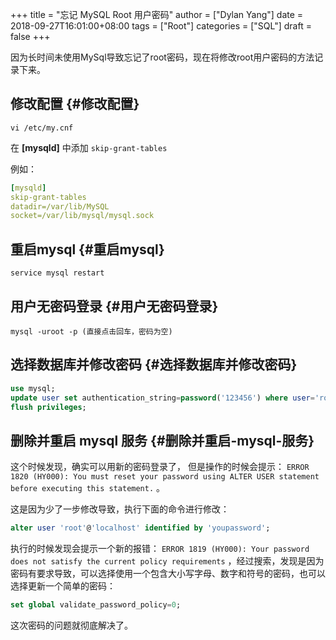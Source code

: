 +++
title = "忘记 MySQL Root 用户密码"
author = ["Dylan Yang"]
date = 2018-09-27T16:01:00+08:00
tags = ["Root"]
categories = ["SQL"]
draft = false
+++

因为长时间未使用MySql导致忘记了root密码，现在将修改root用户密码的方法记录下来。


## 修改配置 {#修改配置}

```shell
vi /etc/my.cnf
```

在 **[mysqld]** 中添加 `skip-grant-tables`

例如：

```yml
[mysqld]
skip-grant-tables
datadir=/var/lib/MySQL
socket=/var/lib/mysql/mysql.sock
```


## 重启mysql {#重启mysql}

```shell
service mysql restart
```


## 用户无密码登录 {#用户无密码登录}

```shell
mysql -uroot -p (直接点击回车，密码为空)
```


## 选择数据库并修改密码 {#选择数据库并修改密码}

```sql
use mysql;
update user set authentication_string=password('123456') where user='root';
flush privileges;
```


## 删除并重启 mysql 服务 {#删除并重启-mysql-服务}

这个时候发现，确实可以用新的密码登录了， 但是操作的时候会提示：
`ERROR 1820 (HY000): You must reset your password using ALTER USER statement
before executing this statement.` 。

这是因为少了一步修改导致，执行下面的命令进行修改：

```sql
alter user 'root'@'localhost' identified by 'youpassword';
```

执行的时候发现会提示一个新的报错： `ERROR 1819 (HY000): Your password
does not satisfy the current policy requirements` ，经过搜索，发现是因为密码有要求导致，可以选择使用一个包含大小写字母、数字和符号的密码，也可以选择更新一个简单的密码：

```sql
set global validate_password_policy=0;
```

这次密码的问题就彻底解决了。
